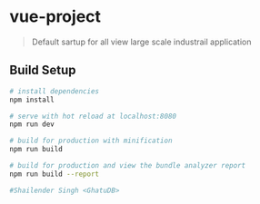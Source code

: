 # vue-project

> Default sartup for all view large scale industrail application

## Build Setup

``` bash
# install dependencies
npm install

# serve with hot reload at localhost:8080
npm run dev

# build for production with minification
npm run build

# build for production and view the bundle analyzer report
npm run build --report

#Shailender Singh <GhatuDB>